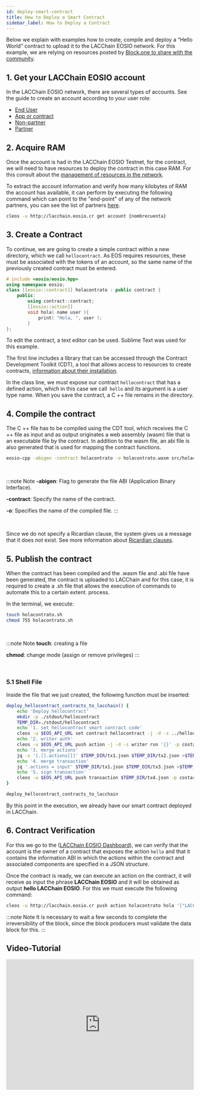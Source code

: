 ```yaml
---
id: deploy-smart-contract
title: How to Deploy a Smart Contract
sidebar_label: How to Deploy a Contract
---
```


Below we explain with examples how to create, compile and deploy a “Hello World” contract to upload it to the LACChain EOSIO network. For this example, we are relying on resources posted by [Block.one to share with the community](http://developers.eos.io/).

## 1. Get your LACChain EOSIO account

In the LACChain EOSIO network, there are several types of accounts. See the guide to create an account according to your user role:

- [End User](./create-user-account)
- [App or contract](./create-contract-account)
- [Non-partner](./create-entity-account)
- [Partner](./create-entity-account)

## 2. Acquire RAM

Once the account is had in the LACChain EOSIO Testnet, for the contract, we will need to have resources to deploy the contract in this case RAM. For this consult about the [management of resources in the network](../resource-usage).

To extract the account information and verify how many kilobytes of RAM the account has available, it can perform by executing the following command which can point to the "end-point" of any of the network partners, you can see the list of partners [here](./partners).

```bash
cleos -u http://lacchain.eosio.cr get account {nombrecuenta}
```

## 3. Create a Contract

To continue, we are going to create a simple contract within a new directory, which we call `hellocontract`. As EOS requires resources, these must be associated with the tokens of an account, so the same name of the previously created contract must be entered.

```cpp title="holacontrato.cpp"
# include <eosio/eosio.hpp>
using namespace eosio;
class [[eosio::contract]] holacontrato : public contract {
	public:
		using contract::contract;
		[[eosio::action]]
		void hola( name user ){
			print( "Hola, ", user );
		}
};
```

To edit the contract, a text editor can be used. Sublime Text was used for this example.

The first line includes a library that can be accessed through the Contract Development Toolkit (CDT), a tool that allows access to resources to create contracts, [information about their installation](./development-environment).

In the class line, we must expose our contract `hellocontract` that has a defined action, which in this case we call` hello` and its argument is a user type name. When you save the contract, a C ++ file remains in the directory.


## 4. Compile the contract

The C ++ file has to be compiled using the CDT tool, which receives the C ++ file as input and as output originates a web assembly (wasm) file that is an executable file by the contract. In addition to the wasm file, an abi file is also generated that is used for mapping the contract functions.

```bash
eosio-cpp -abigen -contract holacontrato -o holacontrato.wasm src/holacontrato.cpp
```

<br/>

:::note Note
**-abigen**: Flag to generate the file ABI (Application Binary Interface).

**-contract**: Specify the name of the contract.

**-o**: Specifies the name of the compiled file.
:::

<br/>

Since we do not specify a Ricardian clause, the system gives us a message that it does not exist. See more information about [Ricardian clauses](https://guias.eoscostarica.io/docs/aprender-eosio/contratos-ricardianos).


## 5. Publish the contract

When the contract has been compiled and the .wasm file and .abi file have been generated, the contract is uploaded to LACChain and for this case, it is required to create a .sh file that allows the execution of commands to automate this to a certain extent. process.

In the terminal, we execute:

```bash
touch holacontrato.sh
chmod 755 holacontrato.sh
```

<br/>

:::note Note
**touch**: creating a file

**chmod**: change mode (assign or remove privileges)
:::

<br/>

### 5.1 Shell File

Inside the file that we just created, the following function must be inserted:

```bash title="hellocontract.sh"
deploy_hellocontract_contracts_to_lacchain() {   
    echo 'Deploy hellocontract'
    mkdir -p ./stdout/hellocontract
    TEMP_DIR=./stdout/hellocontract
    echo '1. set hellocontract smart contract code'
    cleos -u $EOS_API_URL set contract hellocontract -j -d -s ../hellocontract/ >$TEMP_DIR/tx2.json
    echo '2. writer auth'
    cleos -u $EOS_API_URL push action -j -d -s writer run '{}' -p costarica@writer >$TEMP_DIR/tx1.json
    echo '3. merge actions'
    jq -s '[.[].actions[]]' $TEMP_DIR/tx1.json $TEMP_DIR/tx2.json >$TEMP_DIR/tx3.json
    echo '4. merge transaction'
    jq '.actions = input' $TEMP_DIR/tx1.json $TEMP_DIR/tx3.json >$TEMP_DIR/tx4.json
    echo '5. sign transaction'
    cleos -u $EOS_API_URL push transaction $TEMP_DIR/tx4.json -p costarica@writer -p hellocontract@active
}

deploy_hellocontract_contracts_to_lacchain
```

By this point in the execution, we already have our smart contract deployed in LACChain.

## 6. Contract Verification

For this we go to the ([LACChain EOSIO Dashboard](https://dashboard.latamlink.io/accounts)), we can verify that the account is the owner of a contract that exposes the action `hello` and that it contains the information ABI in which the actions within the contract and associated components are specified in a JSON structure.

Once the contract is ready, we can execute an action on the contract, it will receive as input the phrase **LACChain EOSIO** and it will be obtained as output **hello LACChain EOSIO**. For this we must execute the following command:

```bash
cleos -u http://lacchain.eosio.cr push action holacontrato hola '["LACChain EOSIO"]' -p holacontrato@active
```

:::note Note
It is necessary to wait a few seconds to complete the irreversibility of the block, since the block producers must validate the data block for this.
:::

## Video-Tutorial

<iframe width="100%" height="350px" src="https://www.youtube.com/embed/nMivNMvS09Y" frameborder="0" allow="accelerometer; autoplay; encrypted-media; gyroscope; picture-in-picture" allowfullscreen mark="crwd-mark"></iframe>
